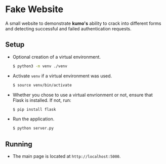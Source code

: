 # Fake Website

A small website to demonstrate **kumo's** ability to crack into different forms and detecting successful and failed authentication requests.

## Setup
* Optional creation of a virtual environment.
    ```sh
    $ python3 -m venv ./venv
    ```
* Activate `venv` if a virtual environment was used.
    ```sh
    $ source venv/bin/activate
    ```
* Whether you chose to use a virtual envrionment or not, ensure that Flask is installed. If not, run:
    ```sh
    $ pip install flask
    ```
* Run the application.
    ```sh
    $ python server.py
    ```

## Running
* The main page is located at `http://localhost:5000`.